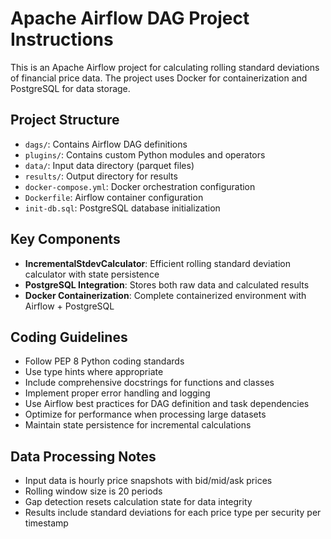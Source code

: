 <!-- Use this file to provide workspace-specific custom instructions to Copilot. For more details, visit https://code.visualstudio.com/docs/copilot/copilot-customization#_use-a-githubcopilotinstructionsmd-file -->

# Apache Airflow DAG Project Instructions

This is an Apache Airflow project for calculating rolling standard deviations of financial price data. The project uses Docker for containerization and PostgreSQL for data storage.

## Project Structure
- `dags/`: Contains Airflow DAG definitions
- `plugins/`: Contains custom Python modules and operators
- `data/`: Input data directory (parquet files)
- `results/`: Output directory for results
- `docker-compose.yml`: Docker orchestration configuration
- `Dockerfile`: Airflow container configuration
- `init-db.sql`: PostgreSQL database initialization

## Key Components
- **IncrementalStdevCalculator**: Efficient rolling standard deviation calculator with state persistence
- **PostgreSQL Integration**: Stores both raw data and calculated results
- **Docker Containerization**: Complete containerized environment with Airflow + PostgreSQL

## Coding Guidelines
- Follow PEP 8 Python coding standards
- Use type hints where appropriate
- Include comprehensive docstrings for functions and classes
- Implement proper error handling and logging
- Use Airflow best practices for DAG definition and task dependencies
- Optimize for performance when processing large datasets
- Maintain state persistence for incremental calculations

## Data Processing Notes
- Input data is hourly price snapshots with bid/mid/ask prices
- Rolling window size is 20 periods
- Gap detection resets calculation state for data integrity
- Results include standard deviations for each price type per security per timestamp
